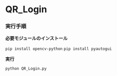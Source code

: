 # QR_Login

### 実行手順　

**必要モジュールのインストール**

`pip install opencv-python`
`pip install pyautogui`

**実行** 

`python QR_Login.py`
